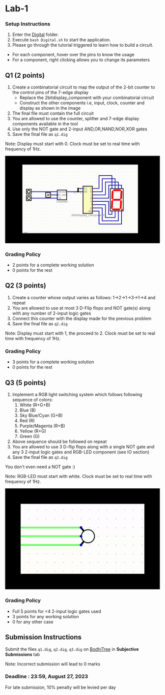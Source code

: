 # Lab-1

### Setup Instructions
1. Enter the [Digital](Digital) folder.
2. Execute `bash Digital.sh` to start the application.
3. Please go through the tutorial triggered to learn how to build a circuit.

+ For each component, hover over the pins to know the usage
+ For a component, right clicking allows you to change its parameters

## Q1 (2 points)
1. Create a combinatorial circuit to map the output of the 2-bit counter to the control pins of the 7-edge display
    - Replace the 2bitdisplay_component with your combinatorial circuit
    - Construct the other components i.e, input, clock, counter and display as shown in the image
2. The final file must contain the full circuit
3. You are allowed to use the counter, splitter and 7-edge display components available in the tool
4. Use only the NOT gate and 2-input AND,OR,NAND,NOR,XOR gates
5. Save the final file as `q1.dig`

Note: Display must start with 0. Clock must be set to real time with frequency of 1Hz.

![](misc/q1.gif)

### Grading Policy
- 2 points for a complete working solution
- 0 points for the rest

## Q2 (3 points)

1. Create a counter whose output varies as follows: 1->2->1->3->1->4 and repeat
2. You are allowed to use at most 3 D-Flip flops and NOT gate(s) along with any number of 2-input logic gates
3. Connect this counter with the display made for the previous problem
4. Save the final file as `q2.dig`

Note: Display must start with 1, the proceed to 2. Clock must be set to real time with frequency of 1Hz.

### Grading Policy
- 3 points for a complete working solution
- 0 points for the rest

## Q3 (5 points)
1. Implement a RGB light switching system which follows following sequence of colors:
    1. White (R+G+B)
    2. Blue (B)
    3. Sky Blue/Cyan (G+B)
    4. Red (R)
    5. Purple/Magenta (R+B)
    6. Yellow (R+G)
    7. Green (G)
2. Above sequence should be followed on repeat
3. You are allowed to use 3 D-flip flops along with a single NOT gate and any 3 2-input logic gates and RGB-LED component (see IO section)
4. Save the final file as `q3.dig`

You don't even need a NOT gate :)

Note: RGB-LED must start with white. Clock must be set to real time with frequency of 1Hz.

![](misc/q3.gif)

### Grading Policy
- Full 5 points for <4 2-input logic gates used
- 3 points for any working solution
- 0 for any other case

## Submission Instructions
Submit the files `q1.dig`, `q2.dig`, `q3.dig` on [BodhiTree](https://flamingo.bodhi.cse.iitb.ac.in/) in **Subjective Submissions** tab

Note: Incorrect submission will lead to 0 marks

### Deadline : 23:59, August 27, 2023

For late submission, 10% penalty will be levied per day
